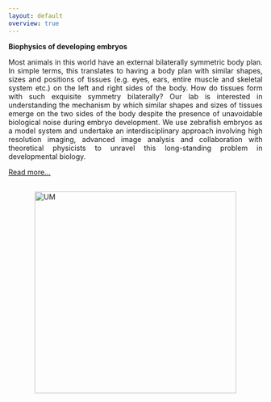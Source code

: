 ```yaml
---
layout: default
overview: true
---
```


<section class="intro">
  <div class="grid">
    <div class="unit whole center-on-mobiles">
      <p class="first"><strong>Biophysics of developing embryos</strong></p>
    </div>
  </div>
</section>
<section class="features">
    <div class="grid">
        <div class="unit whole center-on-mobiles">
        <p align="justify">
        Most animals in this world have an external bilaterally symmetric body plan. In simple terms, this translates to having a body plan with similar shapes, sizes and               positions of tissues (e.g. eyes, ears, entire muscle and skeletal system etc.) on the left and right sides of the body. How do tissues form with such exquisite symmetry          bilaterally? Our lab is interested in understanding the mechanism by which similar shapes and sizes of tissues emerge on the two sides of the body despite the presence          of unavoidable biological noise during embryo development. We use zebrafish embryos as a model system and undertake an interdisciplinary approach involving high                 resolution imaging, advanced image analysis and collaboration with theoretical physicists to unravel this long-standing problem in developmental biology. 
        </p>
          <a href="{{ "/research/" | prepend: site.baseurl }}">Read more... </a>
          <img src="{{ "/Images/Symmetry.png" | prepend: site.baseurl }}" width="400" height="400" alt="UM" style="display:block;margin:0 auto; margin-bottom: 10px; margin-top:30px" />
       </div>
  </div>
</section>
